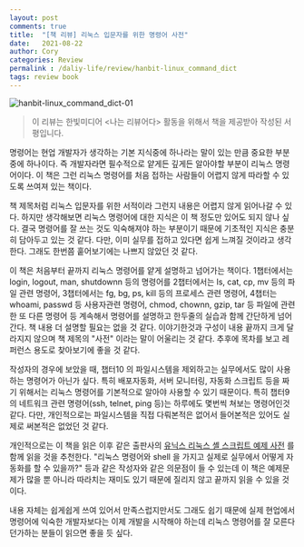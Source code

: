 ```yaml
---
layout: post
comments: true
title:  "[책 리뷰] 리눅스 입문자를 위한 명령어 사전"
date:   2021-08-22
author: Cory
categories: Review
permalink : /daliy-life/review/hanbit-linux_command_dict
tags: review book
---
```


<img src="https://lh3.googleusercontent.com/pw/AM-JKLWF5ZOC-_D04dR9URW1sWCgEqL68_hCTaKW9_Cy83CFuSLh6VKpcefkIwlmPXI9aK-9oV-9AgAeOxYdkHn8JkjWkmGx9BlhtFgLbaHiZo0ygR1IePVv0npw0bjJt5gbB2FtshgVAeUB7iQvMt7nmQkc=w2304-h1728-no?authuser=0" alt="hanbit-linux_command_dict-01">

> 이 리뷰는 한빛미디어 <나는 리뷰어다> 활동을 위해서 책을 제공받아 작성된 서평입니다.

명령어는 현업 개발자가 생각하는 기본 지식중에 하나라는 말이 있는 만큼 중요한 부분중에 하나이다. 즉 개발자라면 필수적으로 얕게든 깊게든 알아야할 부분이 리눅스 명령어이다. 이 책은 그런 리눅스 명령어를 처음 접하는 사람들이 어렵지 않게 따라할 수 있도록 쓰여져 있는 책이다. 

책 제목처럼 리눅스 입문자를 위한 서적이라 그런지 내용은 어렵지 않게 읽어나갈 수 있다. 하지만 생각해보면 리눅스 명령어에 대한 지식은 이 책 정도만 있어도 되지 않나 싶다. 결국 명령어를 잘 쓰는 것도 익숙해져야 하는 부분이기 때문에 기초적인 지식은 충분히 담아두고 있는 것 같다. 다만, 이미 실무를 접하고 있다면 쉽게 느껴질 것이라고 생각한다. 그래도 한번쯤 훝어보기에는 나쁘지 않았던 것 같다.

이 책은 처음부터 끝까지 리눅스 명령어를 얕게 설명하고 넘어가는 책이다. 1챕터에서는 login, logout, man, shutdownn 등의 명령어를 2챕터에서는 ls, cat, cp, mv 등의 파일 관련 명령어, 3챕터에서는 fg, bg, ps, kill 등의 프로세스 관련 명령어, 4챕터는 whoami, passwd 등 사용자관련 명령어, chmod, chownn, gzip, tar 등 파일에 관련한 또 다른 명령어 등 계속해서 명령어를 설명하고 한두줄의 실습과 함께 간단하게 넘어간다. 책 내용 더 설명할 필요는 없을 것 같다. 이야기한것과 구성이 내용 끝까지 크게 달라지지 않으며 책 제목의 "사전" 이라는 말이 어울리는 것 같다. 추후에 목차를 보고 레퍼런스 용도로 찾아보기에 좋을 것 같다.

작성자의 경우에 보았을 때, 챕터10 의 파일시스템을 제외하고는 실무에서도 많이 사용하는 명령어가 아닌가 싶다. 특히 배포자동화, 서버 모니터링, 자동화 스크립트 등을 짜기 위해서는 리눅스 명령어를 기본적으로 알아야 사용할 수 있기 때문이다. 특히 챕터9의 네트워크 관련 명령어(ssh, telnet, ping 등)는 하루에도 몇번씩 쳐보는 명령어인것 같다. 다만, 개인적으로는 파일시스템을 직접 다뤄본적은 없어서 들어본적은 있어도 실제로 써본적은 없었던 것 같다.

개인적으로는 이 책을 읽은 이후 같은 출판사의 [유닉스 리눅스 셸 스크립트 예제 사전](https://www.hanbit.co.kr/store/books/look.php?p_code=B1857981038) 를 함께 읽을 것을 추천한다. "리눅스 명령어와 shell 을 가지고 실제로 실무에서 어떻게 자동화를 할 수 있을까?" 등과 같은 작성자와 같은 의문점이 들 수 있는데 이 책은 예제문제가 많을 뿐 아니라 따라치는 재미도 있기 때문에 질리지 않고 끝까지 읽을 수 있을 것이다.

내용 자체는 쉽게쉽게 쓰여 있어서 만족스럽지만서도 그래도 쉽기 때문에 실제 현업에서 명령어에 익숙한 개발자보다는 이제 개발을 시작해야 하는데 리눅스 명령어를 잘 모른다던가하는 분들이 읽으면 좋을 듯 싶다.
